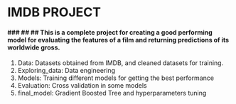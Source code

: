 
# IMDB PROJECT

#### ### ## ## This is a complete project for creating a good performing model for evaluating the features of a film and returning predictions of its worldwide gross. 

1. Data: Datasets obtained from IMDB, and cleaned datasets for training.
2. Exploring_data: Data engineering
3. Models: Training different models for getting the best performance
4. Evaluation: Cross validation in some models
5. final_model: Gradient Boosted Tree and hyperparameters tuning
